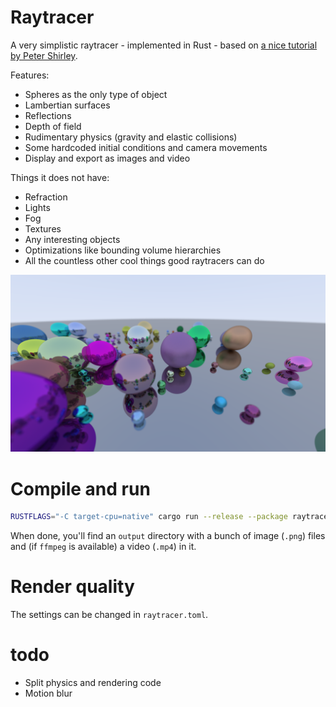 # Raytracer

A very simplistic raytracer - implemented in Rust - based on [a nice tutorial by Peter Shirley](https://raytracing.github.io/books/RayTracingInOneWeekend.html).

Features:
- Spheres as the only type of object
- Lambertian surfaces
- Reflections
- Depth of field
- Rudimentary physics (gravity and elastic collisions)
- Some hardcoded initial conditions and camera movements
- Display and export as images and video

Things it does not have:
- Refraction
- Lights
- Fog
- Textures
- Any interesting objects
- Optimizations like bounding volume hierarchies
- All the countless other cool things good raytracers can do

![example](example.png)

# Compile and run

```bash
RUSTFLAGS="-C target-cpu=native" cargo run --release --package raytracer --bin main
```

When done, you'll find an `output` directory with a bunch of image (`.png`) files and (if `ffmpeg` is available) a video (`.mp4`) in it.

# Render quality

The settings can be changed in `raytracer.toml`.

# todo

- Split physics and rendering code
- Motion blur
